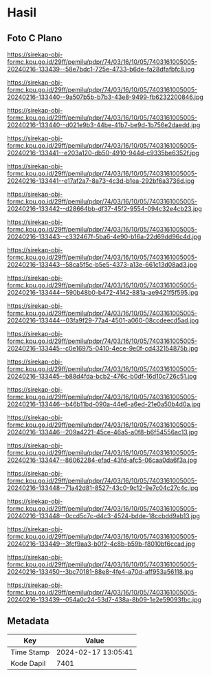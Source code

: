 # Hasil

## Foto C Plano

https://sirekap-obj-formc.kpu.go.id/29ff/pemilu/pdpr/74/03/16/10/05/7403161005005-20240216-133439--58e7bdc1-725e-4733-b6de-fa28dfafbfc8.jpg

https://sirekap-obj-formc.kpu.go.id/29ff/pemilu/pdpr/74/03/16/10/05/7403161005005-20240216-133440--9a507b5b-b7b3-43e8-9499-fb6232200846.jpg

https://sirekap-obj-formc.kpu.go.id/29ff/pemilu/pdpr/74/03/16/10/05/7403161005005-20240216-133440--d021e9b3-44be-41b7-be9d-1b756e2daedd.jpg

https://sirekap-obj-formc.kpu.go.id/29ff/pemilu/pdpr/74/03/16/10/05/7403161005005-20240216-133441--e203a120-db50-4910-944d-c9335be6352f.jpg

https://sirekap-obj-formc.kpu.go.id/29ff/pemilu/pdpr/74/03/16/10/05/7403161005005-20240216-133441--e17af2a7-8a73-4c3d-b1ea-292bf6a3736d.jpg

https://sirekap-obj-formc.kpu.go.id/29ff/pemilu/pdpr/74/03/16/10/05/7403161005005-20240216-133442--d28664bb-df37-45f2-9554-094c32e4cb23.jpg

https://sirekap-obj-formc.kpu.go.id/29ff/pemilu/pdpr/74/03/16/10/05/7403161005005-20240216-133443--c332467f-5ba6-4e90-b16a-22d69dd96c4d.jpg

https://sirekap-obj-formc.kpu.go.id/29ff/pemilu/pdpr/74/03/16/10/05/7403161005005-20240216-133443--58ca5f5c-b5e5-4373-a13e-661c13d08ad3.jpg

https://sirekap-obj-formc.kpu.go.id/29ff/pemilu/pdpr/74/03/16/10/05/7403161005005-20240216-133444--590b48b0-b472-4142-881a-ae9421f5f595.jpg

https://sirekap-obj-formc.kpu.go.id/29ff/pemilu/pdpr/74/03/16/10/05/7403161005005-20240216-133444--03fa9f29-77a4-4501-a060-08ccdeecd5ad.jpg

https://sirekap-obj-formc.kpu.go.id/29ff/pemilu/pdpr/74/03/16/10/05/7403161005005-20240216-133445--c0e16975-0410-4ece-9e0f-cd432154875b.jpg

https://sirekap-obj-formc.kpu.go.id/29ff/pemilu/pdpr/74/03/16/10/05/7403161005005-20240216-133445--b88d4fda-bcb2-476c-b0df-16d10c726c51.jpg

https://sirekap-obj-formc.kpu.go.id/29ff/pemilu/pdpr/74/03/16/10/05/7403161005005-20240216-133446--b46b11bd-090a-44e6-a6ed-21e0a50b4d0a.jpg

https://sirekap-obj-formc.kpu.go.id/29ff/pemilu/pdpr/74/03/16/10/05/7403161005005-20240216-133446--209a4221-45ce-46a5-a0f8-b6f54556ac13.jpg

https://sirekap-obj-formc.kpu.go.id/29ff/pemilu/pdpr/74/03/16/10/05/7403161005005-20240216-133447--86062284-efad-43fd-afc5-06caa0da6f3a.jpg

https://sirekap-obj-formc.kpu.go.id/29ff/pemilu/pdpr/74/03/16/10/05/7403161005005-20240216-133448--71a42d81-8527-43c0-9c12-9e7c04c27c4c.jpg

https://sirekap-obj-formc.kpu.go.id/29ff/pemilu/pdpr/74/03/16/10/05/7403161005005-20240216-133448--0ccd5c7c-d4c3-4524-bdde-18ccbdd9ab13.jpg

https://sirekap-obj-formc.kpu.go.id/29ff/pemilu/pdpr/74/03/16/10/05/7403161005005-20240216-133449--3fcf9aa3-b0f2-4c8b-b59b-f8010bf6ccad.jpg

https://sirekap-obj-formc.kpu.go.id/29ff/pemilu/pdpr/74/03/16/10/05/7403161005005-20240216-133450--3bc70181-88e8-4fe4-a70d-aff953a56118.jpg

https://sirekap-obj-formc.kpu.go.id/29ff/pemilu/pdpr/74/03/16/10/05/7403161005005-20240216-133439--054a0c24-53d7-438a-8b09-1e2e59093fbc.jpg


## Metadata

| Key        | Value               |
| ---------- | ------------------- |
| Time Stamp | 2024-02-17 13:05:41 |
| Kode Dapil | 7401                |




